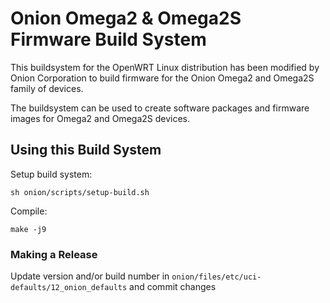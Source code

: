 # Onion Omega2 & Omega2S Firmware Build System
This buildsystem for the OpenWRT Linux distribution has been modified by Onion Corporation to build firmware for the Onion Omega2 and Omega2S family of devices.

The buildsystem can be used to create software packages and firmware images for Omega2 and Omega2S devices.

## Using this Build System

Setup build system:

```
sh onion/scripts/setup-build.sh
```

Compile:

```
make -j9
```

### Making a Release

Update version and/or build number in `onion/files/etc/uci-defaults/12_onion_defaults` and commit changes